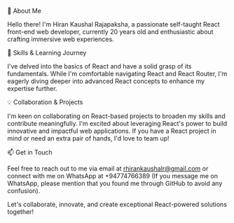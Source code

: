 👋 About Me

Hello there! I'm Hiran Kaushal Rajapaksha, a passionate self-taught React front-end web developer, currently 20 years old and enthusiastic about crafting immersive web experiences.

🚀 Skills & Learning Journey

I've delved into the basics of React and have a solid grasp of its fundamentals. While I'm comfortable navigating React and React Router, I'm eagerly diving deeper into advanced React concepts to enhance my expertise further.

💡 Collaboration & Projects

I'm keen on collaborating on React-based projects to broaden my skills and contribute meaningfully. I'm excited about leveraging React's power to build innovative and impactful web applications. If you have a React project in mind or need an extra pair of hands, I'd love to team up!

📫 Get in Touch

Feel free to reach out to me via email at rhirankaushalr@gmail.com or connect with me on WhatsApp at +94774766389 (If you message me on WhatsApp, please mention that you found me through GitHub to avoid any confusion).

Let's collaborate, innovate, and create exceptional React-powered solutions together!
